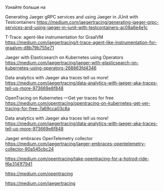 Узнайте больше на 

Generating Jaeger gRPC services and using Jaeger in JUnit with Testcontainers
https://medium.com/jaegertracing/generating-jaeger-grpc-services-and-using-jaeger-in-junit-with-testcontainers-ac08a6e4e1c

T-Trace: agent-like instrumentation for GraalVM
https://medium.com/jaegertracing/t-trace-agent-like-instrumentation-for-graalvm-d8b79b755e71

Jaeger with Elasticsearch on Kubernetes using Operators
https://medium.com/jaegertracing/jaeger-with-elasticsearch-on-kubernetes-using-operators-268863fd4346

Data analytics with Jaeger aka traces tell us more!
https://medium.com/jaegertracing/data-analytics-with-jaeger-aka-traces-tell-us-more-973669e6f848

OpenTracing on Kubernetes —Get yer traces for free
https://medium.com/opentracing/opentracing-on-kubernetes-get-yer-tracing-for-free-7a69cca03c8a

Data analytics with Jaeger aka traces tell us more!
https://medium.com/jaegertracing/data-analytics-with-jaeger-aka-traces-tell-us-more-973669e6f848

Jaeger embraces OpenTelemetry collector
https://medium.com/jaegertracing/jaeger-embraces-opentelemetry-collector-90a545cbc24

https://medium.com/opentracing/take-opentracing-for-a-hotrod-ride-f6e3141f7941

https://medium.com/opentracing

https://medium.com/jaegertracing


